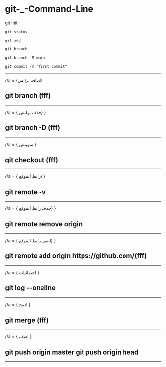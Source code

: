 # git-\_-Command-Line

<div>
    git init

    git status

    git add .

    git branch

    git branch -M main

    git commit -m "first commit"

</div>
<hr>

<div>
    //a = {اضافة برانش}
    <h2>
        git branch (fff)
    </h2>
</div>
<hr>

<div>
    //a = { حذف برانش} }
    <h2>
        git branch -D (fff)
    </h2>
</div>
<hr>

<div>
    //a = { سويتش }
    <h2>
        git checkout (fff)
    </h2>
</div>
<hr>

<div>
    //a = { رابط الموقع} }
    <h2>
        git remote -v
    </h2>
</div>
<hr>

<div>
    //a = { حذف رابط الموقع} }
    <h2>
        git remote remove origin
    </h2>
</div>
<hr>

<div>
    //a = { اضف رابط الموقع} }
    <h2>
        git remote add origin https://github.com/(fff)
    </h2>
</div>
<hr>

<div>
    //a = { احصائيات }
    <h2>
        git log --oneline
    </h2>
</div>
<hr>

<div>
    //a = { ادمج }
    <h2>
        git merge (fff)
    </h2>
</div>
<hr>

<div>
    //a = { اضف }
    <h2>
        git push origin master
        git push origin head
    </h2>
</div>
<hr>
